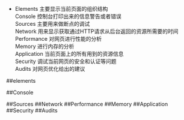 - Elements 主要显示当前页面的组织结构  
Console 控制台打印出来的信息警告或者错误  
Sources 主要用来做断点的调试  
Network 用来显示获取通过HTTP请求从后台返回的资源所需要的时间  
Performance 对网页进行性能的分析  
Memory 进行内存的分析  
Application 当前页面上的所有用到的资源信息  
Security 调试当前网页的安全和认证等问题  
Audits 对网页优化给出的建议  

##elements

##Console



##Sources
##Network
##Performance
##Memory
##Application
##Security
##Audits